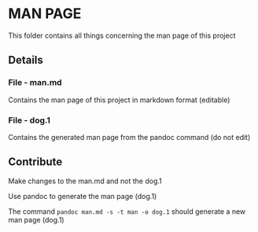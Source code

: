 # MAN PAGE

This folder contains all things concerning the man page of this project

## Details

### File - man.md

Contains the man page of this project in markdown format (editable)

### File - dog.1 

Contains the generated man page from the pandoc command (do not edit)

## Contribute

Make changes to the man.md and not the dog.1 

Use pandoc to generate the man page (dog.1)

The command `pandoc man.md -s -t man -o dog.1` should generate a new man page (dog.1)